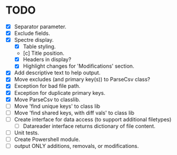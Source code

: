 # TODO

- [x] Separator parameter.
- [x] Exclude fields.
- [x] Spectre display.
    - [x] Table styling.
    - [c] Title position.
    - [x] Headers in display?
    - [x] Highlight changes for 'Modifications' section.
- [x] Add descriptive text to help output.
- [x] Move excludes (and primary key(s)) to ParseCsv class?
- [x] Exception for bad file path.
- [x] Exception for duplicate primary keys.
- [x] Move ParseCsv to classlib.
- [ ] Move 'find unique keys' to class lib
- [ ] Move 'find shared keys, with diff vals' to class lib
- [ ] Create interface for data access (to support additional filetypes)
    - [ ] Datareader interface returns dictionary of file content.
- [ ] Unit tests.
- [ ] Create Powershell module.
- [ ] output ONLY additions, removals, or modifications.

